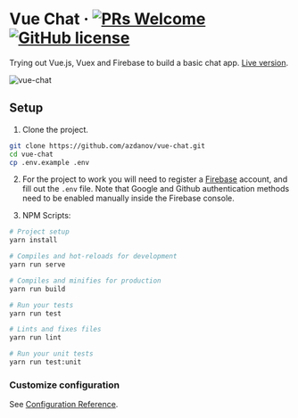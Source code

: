 # Vue Chat &middot; [![PRs Welcome](https://img.shields.io/badge/PRs-welcome-brightgreen.svg?style=flat-square)](http://makeapullrequest.com) [![GitHub license](https://img.shields.io/badge/license-MIT-blue.svg?style=flat-square)](https://github.com/your/vue-chat/blob/master/LICENSE)

Trying out Vue.js, Vuex and Firebase to build a basic chat app. [Live version](https://vue-fire-chat-708bf.firebaseapp.com/).

![vue-chat](https://user-images.githubusercontent.com/6123841/51806050-b4bc3380-227d-11e9-8948-da6cbed565c0.png)

## Setup

1. Clone the project.
```sh
git clone https://github.com/azdanov/vue-chat.git
cd vue-chat
cp .env.example .env
```

2. For the project to work you will need to register a [Firebase](https://firebase.google.com/) account, and fill out the `.env` file. Note that Google and Github authentication methods need to be enabled manually inside the Firebase console.

3. NPM Scripts:
```sh
# Project setup
yarn install

# Compiles and hot-reloads for development
yarn run serve

# Compiles and minifies for production
yarn run build

# Run your tests
yarn run test

# Lints and fixes files
yarn run lint

# Run your unit tests
yarn run test:unit
```

### Customize configuration
See [Configuration Reference](https://cli.vuejs.org/config/).
